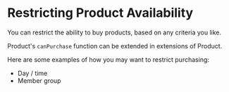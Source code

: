 # Restricting Product Availability

You can restrict the ability to buy products, based on any criteria you like.

Product's `canPurchase` function can be extended in extensions of Product.

Here are some examples of how you may want to restrict purchasing:

 * Day / time
 * Member group
